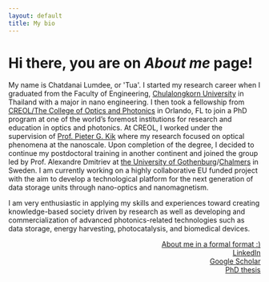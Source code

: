 ```yaml
---
layout: default
title: My bio
---
```


# Hi there, you are on _About me_ page!

My name is Chatdanai Lumdee, or 'Tua'. I started my research career when I graduated from the Faculty of Engineering, [Chulalongkorn University](http://www.chula.ac.th/en/) in Thailand with a major in nano engineering. I then took a fellowship from [CREOL/The College of Optics and Photonics](http://www.creol.ucf.edu/) in Orlando, FL to join a PhD program at one of the world’s foremost institutions for research and education in optics and photonics. At CREOL, I worked under the supervision of [Prof. Pieter G. Kik](http://kik.creol.ucf.edu/) where my research focused on optical phenomena at the nanoscale. Upon completion of the degree, I decided to continue my postdoctoral training in another continent and joined the group led by Prof. Alexandre Dmitriev at [the University of Gothenburg](http://www.gu.se/english)/[Chalmers](http://www.chalmers.se/en/Pages/default.aspx) in Sweden. I am currently working on a highly collaborative EU funded project with the aim to develop a technological platform for the next generation of data storage units through nano-optics and nanomagnetism.

I am very enthusiastic in applying my skills and experiences toward creating knowledge-based society driven by research as well as developing and commercialization of advanced photonics-related technologies such as data storage, energy harvesting, photocatalysis, and biomedical devices.

<div align="right"> 
    <a href="C Lumdee, CV.pdf">About me in a formal format :)</a><br>
    <a href="https://www.linkedin.com/in/chatdanai-lumdee">LinkedIn</a><br>
    <a href="https://scholar.google.se/citations?user=TmGkgT4AAAAJ&hl=en">Google Scholar</a><br>
    <a href="Thesis_Nanoscale Control of Gap-plasmon Enhanced Optical Processes.pdf">PhD thesis</a><br>
</div>